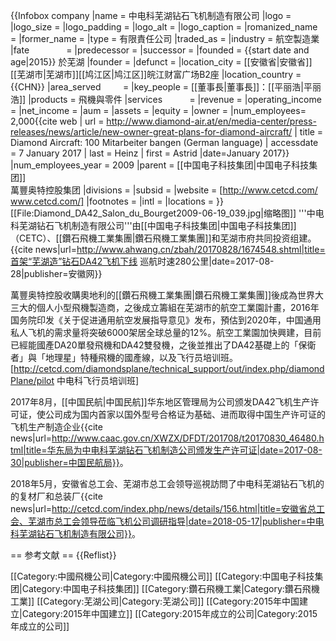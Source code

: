 {{Infobox company
|name                = 中电科芜湖钻石飞机制造有限公司
|logo                = 
|logo_size           = 
|logo_padding        = 
|logo_alt            =
|logo_caption        =
|romanized_name      = 
|former_name         = 
|type                = 有限責任公司
|traded_as           = 
|industry            = 航空製造業
|fate                = 
|predecessor         = 
|successor           = 
|founded             = {{start date and age|2015}} 於芜湖
|founder             = 
|defunct             = 
|location_city       = [[安徽省|安徽省]][[芜湖市|芜湖市]][[鸠江区|鸠江区]]皖江财富广场B2座
|location_country    = {{CHN}}
|area_served         = 
|key_people          = [[董事長|董事長]]：[[平丽浩|平丽浩]]
|products            = 飛機與零件
|services            =
|revenue             = 
|operating_income    = 
|net_income          = 
|aum                 = 
|assets              = 
|equity              = 
|owner               =
|num_employees= 2,000<ref name="Heinz05Jan09">{{cite web | url = http://www.diamond-air.at/en/media-center/press-releases/news/article/new-owner-great-plans-for-diamond-aircraft/ | title = Diamond Aircraft: 100 Mitarbeiter bangen (German language) | accessdate = 7 January 2017 | last = Heinz | first = Astrid |date=January 2017}} </ref>
|num_employees_year  = 2009
|parent              = [[中国电子科技集团|中国电子科技集团]]<br>萬豐奥特控股集团
|divisions           = 
|subsid              = 
|website             = [http://www.cetcd.com/ www.cetcd.com/]
|footnotes           =
|intl                =
|locations           = 
}}
[[File:Diamond_DA42_Salon_du_Bourget2009-06-19_039.jpg|缩略图]]
'''中电科芜湖钻石飞机制造有限公司'''由[[中国电子科技集团|中国电子科技集团]]（CETC）、[[鑽石飛機工業集團|鑽石飛機工業集團]]和芜湖市府共同投资组建。<ref>{{cite news|url=http://www.ahwang.cn/zbah/20170828/1674548.shtml|title=首架“芜湖造”钻石DA42飞机下线 巡航时速280公里|date=2017-08-28|publisher=安徽网}}</ref>

萬豐奥特控股收購奧地利的[[鑽石飛機工業集團|鑽石飛機工業集團]]後成為世界大三大的個人小型飛機製造商，之後成立籌組在芜湖市的航空工業園計畫，2016年国务院印发《关于促进通用航空发展指导意见》发布，預估到2020年，中国通用私人飞机的需求量将突破6000架居全球总量的12%。航空工業園加快興建，目前已經能國產DA20單發飛機和DA42雙發機，之後並推出了DA42基礎上的「保衛者」與「地理星」特種飛機的國產線，以及飞行员培训班。<ref>[http://cetcd.com/diamondsplane/technical_support/out/index.php/diamondPlane/pilot 中电科飞行员培训班]</ref>

2017年8月，[[中国民航|中国民航]]华东地区管理局为公司颁发DA42飞机生产许可证，使公司成为国内首家以国外型号合格证为基础、进而取得中国生产许可证的飞机生产制造企业<ref>{{cite news|url=http://www.caac.gov.cn/XWZX/DFDT/201708/t20170830_46480.html|title=华东局为中电科芜湖钻石飞机制造公司颁发生产许可证|date=2017-08-30|publisher=中国民航局}}</ref>。

2018年5月，安徽省总工会、芜湖市总工会领导巡視訪問了中电科芜湖钻石飞机的的复材厂和总装厂<ref>{{cite news|url=http://cetcd.com/index.php/news/details/156.html|title=安徽省总工会、芜湖市总工会领导莅临飞机公司调研指导|date=2018-05-17|publisher=中电科芜湖钻石飞机制造有限公司}}</ref>。

== 参考文献 ==
{{Reflist}}

[[Category:中國飛機公司|Category:中國飛機公司]]
[[Category:中国电子科技集团|Category:中国电子科技集团]]
[[Category:鑽石飛機工業|Category:鑽石飛機工業]]
[[Category:芜湖公司|Category:芜湖公司]]
[[Category:2015年中国建立|Category:2015年中国建立]]
[[Category:2015年成立的公司|Category:2015年成立的公司]]